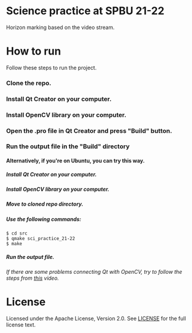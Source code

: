 # Science practice at SPBU 21-22
 Horizon marking based on the video stream.

# How to run
 Follow these steps to run the project.
 ### Clone the repo.
 ### Install Qt Creator on your computer.
 ### Install OpenCV library on your computer.
 ### Open the .pro file in Qt Creator and press "Build" button.
 ### Run the output file in the "Build" directory

 #### Alternatively, if you're on Ubuntu, you can try this way.
 ##### Install Qt Creator on your computer.
 ##### Install OpenCV library on your computer.
 ##### Move to cloned repo directory.
 ##### Use the following commands:
  ```console
  $ cd src
  $ qmake sci_practice_21-22
  $ make
  ```
 ##### Run the output file.
 ###### If there are some problems connecting Qt with OpenCV, try to follow the steps from [this](https://www.youtube.com/watch?v=_PsxwpJnWD0&ab_channel=ComputerVisionLab) video.


# License
 Licensed under the Apache License, Version 2.0. See [LICENSE](LICENSE) for the full license text.
